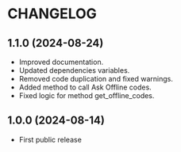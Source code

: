 # CHANGELOG

## 1.1.0 (2024-08-24)

* Improved documentation.
* Updated dependencies variables.
* Removed code duplication and fixed warnings.
* Added method to call Ask Offline codes.
* Fixed logic for method get_offline_codes.

## 1.0.0 (2024-08-14)

* First public release